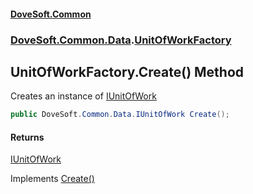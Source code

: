 #### [DoveSoft.Common](readme.md 'readme')
### [DoveSoft.Common.Data](DoveSoft_Common_Data.md 'DoveSoft.Common.Data').[UnitOfWorkFactory](UnitOfWorkFactory.md 'DoveSoft.Common.Data.UnitOfWorkFactory')
## UnitOfWorkFactory.Create() Method
Creates an instance of [IUnitOfWork](IUnitOfWork.md 'DoveSoft.Common.Data.IUnitOfWork')
```csharp
public DoveSoft.Common.Data.IUnitOfWork Create();
```
#### Returns
[IUnitOfWork](IUnitOfWork.md 'DoveSoft.Common.Data.IUnitOfWork')  

Implements [Create()](IUnitOfWorkFactory_Create().md 'DoveSoft.Common.Data.IUnitOfWorkFactory.Create()')  
